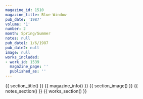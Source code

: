 ```yaml
---
magazine_id: 1510
magazine_title: Blue Window
pub_date: '1987'
volume: '1'
number: 2
month: Spring/Summer
notes: null
pub_date1: 1/6/1987
pub_date2: null
image: null
works_included:
- work_id: 1539
  magazine_page: ''
  published_as: ''
---
```


{{ section_title() }}
{{ magazine_info() }}
{{ section_image() }}
{{ notes_section() }}
{{ works_section() }}
